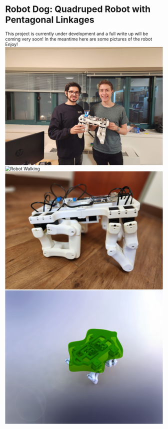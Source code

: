 # Robot Dog: Quadruped Robot with Pentagonal Linkages
This project is currently under development and a full write up will be coming very soon!
In the meantime here are some pictures of the robot
Enjoy!
![Yidi Reiss and Jacob Minkin](./Images/Yidi_Jacob_Robot.jpg)
![Robot Walking](./Images/robot_dog_gif.gif)
![Side View](./Images/Side_View.jpg)
![Early SolidWorks Render](./Images/Solidworks_Image.JPG)
